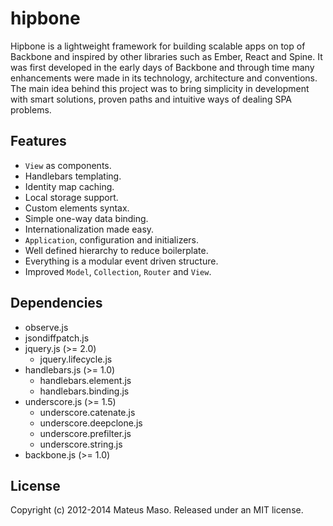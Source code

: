 hipbone
==============

Hipbone is a lightweight framework for building scalable apps on top of Backbone and inspired by other libraries such as Ember, React and Spine. It was first developed in the early days of Backbone and through time many enhancements were made in its technology, architecture and conventions. The main idea behind this project was to bring simplicity in development with smart solutions, proven paths and intuitive ways of dealing SPA problems.

## Features

* ```View``` as components.
* Handlebars templating.
* Identity map caching.
* Local storage support.
* Custom elements syntax.
* Simple one-way data binding.
* Internationalization made easy.
* ```Application```, configuration and initializers.
* Well defined hierarchy to reduce boilerplate.
* Everything is a modular event driven structure.
* Improved ```Model```, ```Collection```, ```Router``` and ```View```.

## Dependencies

* observe.js
* jsondiffpatch.js
* jquery.js (>= 2.0)
  * jquery.lifecycle.js
* handlebars.js (>= 1.0)
  * handlebars.element.js
  * handlebars.binding.js
* underscore.js (>= 1.5)
  * underscore.catenate.js
  * underscore.deepclone.js
  * underscore.prefilter.js
  * underscore.string.js
* backbone.js (>= 1.0)

## License

Copyright (c) 2012-2014 Mateus Maso. Released under an MIT license.
